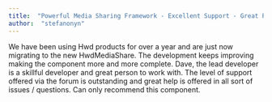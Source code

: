 ```yaml
---
title:  "Powerful Media Sharing Framework - Excellent Support - Great People"
author:  "stefanonyn"
---
```

We have been using Hwd products for over a year and are just now migrating to the new HwdMediaShare. The development keeps improving making the component more and more complete. Dave, the lead developer is a skillful developer and great person to work with. The level of support offered via the forum is outstanding and great help is offered in all sort of issues / questions. Can only recommend this component.

